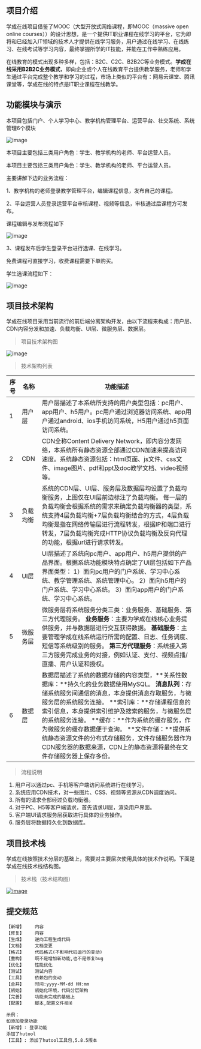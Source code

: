##  项目介绍 

学成在线项目借鉴了MOOC（大型开放式网络课程，即MOOC（massive open online
courses））的设计思想，是一个提供IT职业课程在线学习的平台，它为即将和已经加入IT领域的技术人才提供在线学习服务，用户通过在线学习、在线练习、在线考试等学习内容，最终掌握所学的IT技能，并能在工作中熟练应用。

在线教育的模式出现多种多样，包括：B2C、C2C、B2B2C等业务模式。**学成在线采用B2B2C业务模式**，即向企业或个人在线教育平台提供教学服务，老师和学生通过平台完成整个教学和学习的过程，市场上类似的平台有：网易云课堂、腾讯课堂等，学成在线的特点是IT职业课程在线教学。

##  功能模块与演示

本项目包括门户、个人学习中心、教学机构管理平台、运营平台、社交系统、系统管理6个模块

![image](http://mxchen-figure-bed.oss-cn-hangzhou.aliyuncs.com/img/2023/02/14/20230214205834.png)

本项目主要包括三类用户角色：学生、教学机构的老师、平台运营人员。

本项目主要包括三类用户角色：学生、教学机构的老师、平台运营人员。

主要讲解下边的业务流程：

1、教学机构的老师登录教学管理平台，编辑课程信息，发布自己的课程。

2、平台运营人员登录运营平台审核课程、视频等信息，审核通过后课程方可发布。

课程编辑与发布流程如下

![image](http://mxchen-figure-bed.oss-cn-hangzhou.aliyuncs.com/img/2023/02/14/20230214210007.png)

3、课程发布后学生登录平台进行选课、在线学习。

免费课程可直接学习，收费课程需要下单购买。

学生选课流程如下：

![image](http://mxchen-figure-bed.oss-cn-hangzhou.aliyuncs.com/img/2023/02/14/20230214210031.png)

## 项目技术架构

 学成在线项目采用当前流行的前后端分离架构开发，由以下流程来构成：用户层、CDN内容分发和加速、负载均衡、UI层、微服务层、数据层。

> 项目技术架构图

![image](http://mxchen-figure-bed.oss-cn-hangzhou.aliyuncs.com/img/2023/02/14/20230214210146.png)

> 技术架构列表

| **序号** | **名称** | **功能描述**                                                 |
| -------- | -------- | ------------------------------------------------------------ |
| 1        | 用户层   | 用户层描述了本系统所支持的用户类型包括：pc用户、app用户、h5用户。pc用户通过浏览器访问系统、app用户通过android、ios手机访问系统，H5用户通过h5页面访问系统。 |
| 2        | CDN      | CDN全称Content Delivery Network，即内容分发网络，本系统所有静态资源全部通过CDN加速来提高访问速度。系统静态资源包括：html页面、js文件、css文件、image图片、pdf和ppt及doc教学文档、video视频等。 |
| 3        | 负载均衡 | 系统的CDN层、UI层、服务层及数据层均设置了负载均衡服务，上图仅在UI层前边标注了负载均衡。 每一层的负载均衡会根据系统的需求来确定负载均衡器的类型，系统支持4层负载均衡+7层负载均衡结合的方式，4层负载均衡是指在网络传输层进行流程转发，根据IP和端口进行转发，7层负载均衡完成HTTP协议负载均衡及反向代理的功能，根据url进行请求转发。 |
| 4        | UI层     | UI层描述了系统向pc用户、app用户、h5用户提供的产品界面。根据系统功能模块特点确定了UI层包括如下产品界面类型： 1）面向pc用户的门户系统、学习中心系统、教学管理系统、系统管理中心。 2）面向h5用户的门户系统、学习中心系统。 3）面向app用户的门户系统、学习中心系统。 |
| 5        | 微服务层 | 微服务层将系统服务分类三类：业务服务、基础服务、第三方代理服务。 **业务服务**：主要为学成在线核心业务提供服务，并与数据层进行交互获得数据。 **基础服务**：主要管理学成在线系统运行所需的配置、日志、任务调度、短信等系统级别的服务。 **第三方代理服务**：系统接入第三方服务完成业务的对接，例如认证、支付、视频点播/直播、用户认证和授权。 |
| 6        | 数据层   | 数据层描述了系统的数据存储的内容类型，**关系性数据库：**持久化的业务数据使用MySQL。 **消息队列**：存储系统服务间通信的消息，本身提供消息存取服务，与微服务层的系统服务连接。 **索引库：**存储课程信息的索引信息，本身提供索引维护及搜索的服务，与微服务层的系统服务连接。 **缓存：**作为系统的缓存服务，作为微服务的缓存数据便于查询。 **文件存储：**提供系统静态资源文件的分布式存储服务，文件存储服务器作为CDN服务器的数据来源，CDN上的静态资源将最终在文件存储服务器上保存多份。 |

> 流程说明

1. 用户可以通过pc、手机等客户端访问系统进行在线学习。
2. 系统应用CDN技术，对一些图片、CSS、视频等资源从CDN调度访问。
3. 所有的请求全部经过负载均衡器。
4. 对于PC、H5等客户端请求，首先请求UI层，渲染用户界面。
5. 客户端UI请求服务层获取进行具体的业务操作。
6. 服务层将数据持久化到数据库。

## 项目技术栈

 学成在线按照技术分层的基础上，需要对主要层次使用具体的技术作说明。下面是学成在线技术栈结构图。

> 技术栈（技术结构图）

[![image](http://mxchen-figure-bed.oss-cn-hangzhou.aliyuncs.com/img/2023/02/14/20230214210116.png)](https://user-images.githubusercontent.com/82166879/216629422-f06514f0-8660-495e-bcd6-5998cfe4cf4f.png)



## 提交规范

```
【新增】    内容
【修复】    内容
【生成】    逆向工程生成代码
【文档】    文档变更
【格式】    代码格式(不影响代码运行的变动)
【重构】    既不是增加新功能,也不是修复bug
【优化】    性能优化
【测试】    测试内容
【工具】    依赖包的变动
【合并】    时间:yyyy-MM-dd HH:mm
【初始】    初始化环境，代码分层架构
【完善】    功能未完成的基础上
【配置】    脚本,配置文件相关

示例：
如添加登录功能
【新增】: 登录功能
添加了hutool
【工具】: 添加了hutool工具包,5.8.5版本
```
